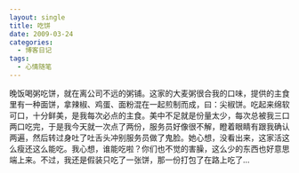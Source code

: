 ```yaml
---
layout: single
title: 吃饼
date: 2009-03-24
categories:
  - 博客日记
tags:
  - 心情随笔
---
```


晚饭喝粥吃饼，就在离公司不远的粥铺。这家的大麦粥很合我的口味，提供的主食里有一种面饼，拿辣椒、鸡蛋、面粉混在一起煎制而成，曰：尖椒饼。吃起来绵软可口，十分鲜美，是我每次必点的主食。美中不足就是份量太少，每次总被我三口两口吃完，于是我今天就一次点了两份，服务员好像很不解，瞪着眼睛有跟我确认两遍，然后转过身吐了吐舌头冲别服务员做了鬼脸。她心想，没看出来，这家活这么瘦还这么能吃。我心想，谁能吃啦？你们也不觉的害臊，这么少的东西也好意思端上来。不过，我还是假装只吃了一张饼，那一份打包了在路上吃了…
